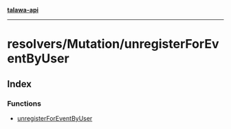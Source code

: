 [**talawa-api**](../../../README.md)

***

# resolvers/Mutation/unregisterForEventByUser

## Index

### Functions

- [unregisterForEventByUser](functions/unregisterForEventByUser.md)
